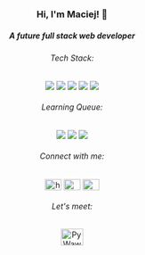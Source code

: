   <!-- ICON FROM  
  https://skills.thijs.gg 
  https://github.com/rahuldkjain
  https://shields.io
   -->

<h3 align="center">Hi, I'm Maciej! 🤝</h3> 
<h5 align="center">A future full stack web developer</h5>

<h6 align="center">Tech Stack:</h6>
  <p align="center">
    <img src="https://img.shields.io/badge/python-3670A0?style=flat&logo=python&logoColor=ffdd54">
    <img src="https://img.shields.io/badge/django-%23092E20.svg?style=flat&logo=django&logoColor=white">
    <img src="https://img.shields.io/badge/postgres-%23316192.svg?style=flat&logo=postgresql&logoColor=white">
    <img src="https://img.shields.io/badge/html5-%23E34F26.svg?style=flat&logo=html5&logoColor=white">
    <img src="https://img.shields.io/badge/javascript-%23323330.svg?style=flat&logo=javascript&logoColor=%23F7DF1E"></p>
  
<h6 align="center">Learning Queue:</h6>
  <p align="center">
    <img src="https://img.shields.io/badge/docker-%230db7ed.svg?style=flat&logo=docker&logoColor=white">
    <img src="https://img.shields.io/badge/redis-%23DD0031.svg?style=flat&logo=redis&logoColor=white">
    <img src="https://img.shields.io/badge/react-%2320232a.svg?style=flat&logo=react&logoColor=%2361DAFB"></p>
 
<h6 align="center">Connect with me:</h6>
  <p align="center">
    <a href="https://twitter.com/maciej99247488" target="blank"><img align="center" src="https://raw.githubusercontent.com/rahuldkjain/github-profile-readme-generator/master/src/images/icons/Social/twitter.svg" alt="https://twitter.com/maciej99247488" height="20" width="30" /></a>
    <a href="https://linkedin.com/in/maciej-wasilewski-676799178" target="blank"><img align="center"  src="https://raw.githubusercontent.com/rahuldkjain/github-profile-readme-generator/master/src/images/icons/Social/linked-in-alt.svg" alt="maciej-wasilewski-676799178" height="20" width="30" /></a>
    <a href="https://instagram.com/maaciej.wasilewski" target="blank"><img align="center" src="https://raw.githubusercontent.com/rahuldkjain/github-profile-readme-generator/master/src/images/icons/Social/instagram.svg" alt="maaciej.wasilewski" height="20" width="30" /></a>
</p>

<h6 align="center">Let's meet:</h6>
  <p align="center">
    <a href="http://pywaw.org/spotkania/" target="blank"><img align="center" src="http://pywaw.org/static/img/logo.png" alt="PyWaw schedule" height="30"    width="40" /></a>


